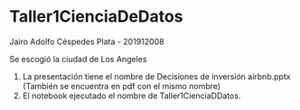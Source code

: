 # Taller1CienciaDeDatos
Jairo Adolfo Céspedes Plata - 201912008

Se escogió la ciudad de Los Angeles

1. La presentación tiene el nombre de Decisiones de inversión airbnb.pptx (También se encuentra en pdf con el mismo nombre)
2. El notebook ejecutado el nombre de Taller1CienciaDDatos.
